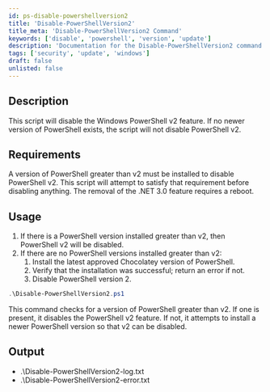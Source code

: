 ```yaml
---
id: ps-disable-powershellversion2
title: 'Disable-PowerShellVersion2'
title_meta: 'Disable-PowerShellVersion2 Command'
keywords: ['disable', 'powershell', 'version', 'update']
description: 'Documentation for the Disable-PowerShellVersion2 command to disable the Windows PowerShell v2 feature if a newer version is installed.'
tags: ['security', 'update', 'windows']
draft: false
unlisted: false
---
```


## Description
This script will disable the Windows PowerShell v2 feature. If no newer version of PowerShell exists, the script will not disable PowerShell v2.

## Requirements
A version of PowerShell greater than v2 must be installed to disable PowerShell v2. This script will attempt to satisfy that requirement before disabling anything. The removal of the .NET 3.0 feature requires a reboot.

## Usage
1. If there is a PowerShell version installed greater than v2, then PowerShell v2 will be disabled.
2. If there are no PowerShell versions installed greater than v2:
    1. Install the latest approved Chocolatey version of PowerShell.
    2. Verify that the installation was successful; return an error if not.
    3. Disable PowerShell version 2.

```powershell
.\Disable-PowerShellVersion2.ps1
```
This command checks for a version of PowerShell greater than v2. If one is present, it disables the PowerShell v2 feature. If not, it attempts to install a newer PowerShell version so that v2 can be disabled.

## Output
- .\Disable-PowerShellVersion2-log.txt
- .\Disable-PowerShellVersion2-error.txt
